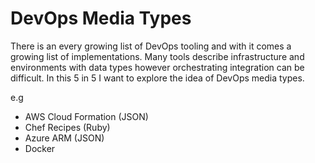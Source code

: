 DevOps Media Types
==
There is an every growing list of DevOps tooling and with it comes a growing list of implementations.  Many tools describe infrastructure and environments with data types however orchestrating integration can be difficult.  In this 5 in 5 I want to explore the idea of DevOps media types.

e.g

  - AWS Cloud Formation (JSON)
  - Chef Recipes (Ruby)
  - Azure ARM (JSON)
  - Docker
